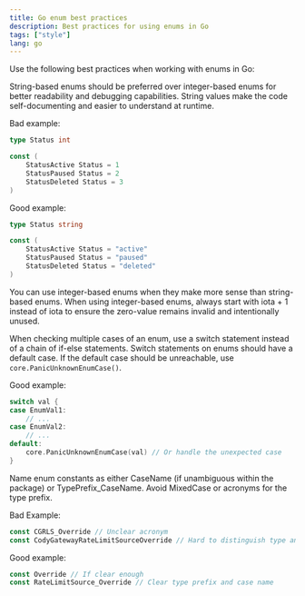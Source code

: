 ```yaml
---
title: Go enum best practices
description: Best practices for using enums in Go
tags: ["style"]
lang: go
---
```


Use the following best practices when working with enums in Go:

String-based enums should be preferred over integer-based enums for better readability and debugging capabilities. String values make the code self-documenting and easier to understand at runtime.

Bad example:
```go
type Status int

const (
    StatusActive Status = 1
    StatusPaused Status = 2
    StatusDeleted Status = 3
)
```

Good example:
```go
type Status string

const (
    StatusActive Status = "active"
    StatusPaused Status = "paused"
    StatusDeleted Status = "deleted"
)
```

You can use integer-based enums when they make more sense than string-based enums. When using integer-based enums, always start with iota + 1 instead of iota to ensure the zero-value remains invalid and intentionally unused.

When checking multiple cases of an enum, use a switch statement instead of a chain of if-else statements. Switch statements on enums should have a default case. If the default case should be unreachable, use `core.PanicUnknownEnumCase()`.

Good example:
```go
switch val {
case EnumVal1:
    // ...
case EnumVal2:
    // ...
default:
    core.PanicUnknownEnumCase(val) // Or handle the unexpected case
}
```

Name enum constants as either CaseName (if unambiguous within the package) or TypePrefix_CaseName. Avoid MixedCase or acronyms for the type prefix.

Bad Example:
```go
const CGRLS_Override // Unclear acronym
const CodyGatewayRateLimitSourceOverride // Hard to distinguish type and case
```

Good example:
```go
const Override // If clear enough
const RateLimitSource_Override // Clear type prefix and case name
```
